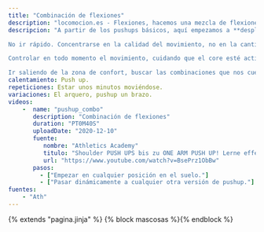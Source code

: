 ```yaml
---
title: "Combinación de flexiones"
description: "locomocion.es - Flexiones, hacemos una mezcla de flexiones sin un orden en concreto"
descripcion: "A partir de los pushups básicos, aquí empezamos a **desplazarnos**. Se trata de pasar *dinámicamente* de una flexión a otra sin pensar mucho en cuál es la siguiente.

No ir rápido. Concentrarse en la calidad del movimiento, no en la cantidad.

Controlar en todo momento el movimiento, cuidando que el core esté activo y **no forzar los hombros**.

Ir saliendo de la zona de confort, buscar las combinaciones que nos cuesten más y practicarlas."
calentamiento: Push up.
repeticiones: Estar unos minutos moviéndose.
variaciones: El arquero, pushup un brazo.
videos: 
    -  name: "pushup_combo"
       description: "Combinación de flexiones"
       duration: "PT0M40S"
       uploadDate: "2020-12-10"
       fuente: 
          nombre: "Athletics Academy"
          titulo: "Shoulder PUSH UPS bis zu ONE ARM PUSH UP! Lerne effektive Push-Übungen aus dem Movement Bereich"
          url: "https://www.youtube.com/watch?v=BsePrz1ObBw"
       pasos:
         - ["Empezar en cualquier posición en el suelo."]
         - ["Pasar dinámicamente a cualquier otra versión de pushup."]
fuentes: 
    - "Ath"
---
```

{% extends "pagina.jinja" %}
{% block mascosas %}{% endblock %}
